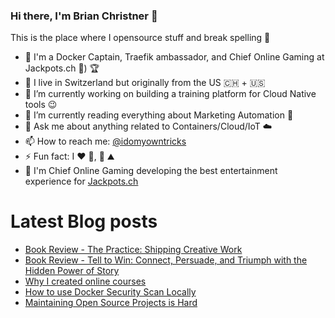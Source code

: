 ### Hi there, I'm Brian Christner 👋
This is the place where I opensource stuff and break spelling :rofl:

- 🐳 I'm a Docker Captain, Traefik ambassador, and Chief Online Gaming at Jackpots.ch 🎰) :trophy:
- 📍 I live in Switzerland but originally from the US :switzerland: + :us:
- 🔭 I’m currently working on building a training platform for Cloud Native tools :wink:
- 🌱 I’m currently reading everything about Marketing Automation :book:
- 💬 Ask me about anything related to Containers/Cloud/IoT :cloud:
- 📫 How to reach me: [@idomyowntricks](https://twitter.com/idomyowntricks)
- ⚡ Fun fact: I :heart: :bicyclist:, :ski: :mountain:
- 🎰 I'm Chief Online Gaming developing the best entertainment experience for [Jackpots.ch](https://www.jackpots.ch/)

# Latest Blog posts
<!-- BLOG-POST-LIST:START -->
- [Book Review - The Practice: Shipping Creative Work](https://brianchristner.io/book-review-the-practice-shipping-creative-work/)
- [Book Review - Tell to Win: Connect, Persuade, and Triumph with the Hidden Power of Story](https://brianchristner.io/book-review-tell-to-win-peter-gruber/)
- [Why I created online courses](https://brianchristner.io/why-i-created-online-courses/)
- [How to use Docker Security Scan Locally](https://brianchristner.io/how-to-use-docker-scan/)
- [Maintaining Open Source Projects is Hard](https://brianchristner.io/maintaining-open-source-projects-is-hard/)
<!-- BLOG-POST-LIST:END -->
